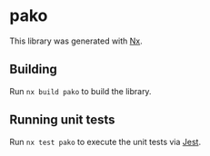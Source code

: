 # pako

This library was generated with [Nx](https://nx.dev).

## Building

Run `nx build pako` to build the library.

## Running unit tests

Run `nx test pako` to execute the unit tests via [Jest](https://jestjs.io).
